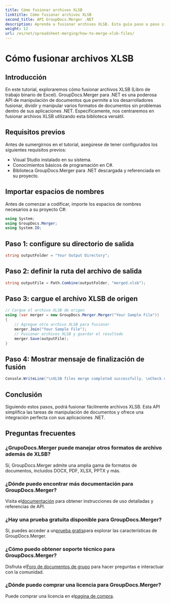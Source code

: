 ```yaml
---
title: Cómo fusionar archivos XLSB
linktitle: Cómo fusionar archivos XLSB
second_title: API GroupDocs.Merger .NET
description: Aprenda a fusionar archivos XLSB. Esta guía paso a paso simplifica las tareas de manipulación de documentos.
weight: 12
url: /es/net/spreadsheet-merging/how-to-merge-xlsb-files/
---
```


# Cómo fusionar archivos XLSB

## Introducción
En este tutorial, exploraremos cómo fusionar archivos XLSB (Libro de trabajo binario de Excel). GroupDocs.Merger para .NET es una poderosa API de manipulación de documentos que permite a los desarrolladores fusionar, dividir y manipular varios formatos de documentos sin problemas dentro de sus aplicaciones .NET. Específicamente, nos centraremos en fusionar archivos XLSB utilizando esta biblioteca versátil.
## Requisitos previos
Antes de sumergirnos en el tutorial, asegúrese de tener configurados los siguientes requisitos previos:
- Visual Studio instalado en su sistema.
- Conocimientos básicos de programación en C#.
- Biblioteca GroupDocs.Merger para .NET descargada y referenciada en su proyecto.
  

## Importar espacios de nombres
Antes de comenzar a codificar, importe los espacios de nombres necesarios a su proyecto C#:
```csharp
using System; 
using GroupDocs.Merger;
using System.IO;
```
## Paso 1: configure su directorio de salida
```csharp
string outputFolder = "Your Output Directory";
```
## Paso 2: definir la ruta del archivo de salida
```csharp
string outputFile = Path.Combine(outputFolder, "merged.xlsb");
```
## Paso 3: cargue el archivo XLSB de origen
```csharp
// Cargue el archivo XLSB de origen
using (var merger = new GroupDocs.Merger.Merger("Your Sample File"))
{
    // Agregue otro archivo XLSB para fusionar
    merger.Join("Your Sample File");
    // Fusionar archivos XLSB y guardar el resultado
    merger.Save(outputFile);
}
```
## Paso 4: Mostrar mensaje de finalización de fusión
```csharp
Console.WriteLine("\nXLSB files merge completed successfully. \nCheck output in {0}", outputFolder);
```

## Conclusión
Siguiendo estos pasos, podrá fusionar fácilmente archivos XLSB. Esta API simplifica las tareas de manipulación de documentos y ofrece una integración perfecta con sus aplicaciones .NET.

## Preguntas frecuentes
### ¿GrupoDocs.Merger puede manejar otros formatos de archivo además de XLSB?
Sí, GroupDocs.Merger admite una amplia gama de formatos de documentos, incluidos DOCX, PDF, XLSX, PPTX y más.
### ¿Dónde puedo encontrar más documentación para GroupDocs.Merger?
 Visita el[documentación](https://tutorials.groupdocs.com/merger/net/) para obtener instrucciones de uso detalladas y referencias de API.
### ¿Hay una prueba gratuita disponible para GroupDocs.Merger?
 Sí, puedes acceder a un[prueba gratis](https://releases.groupdocs.com/)para explorar las características de GroupDocs.Merger.
### ¿Cómo puedo obtener soporte técnico para GroupDocs.Merger?
 Disfruta el[Foro de documentos de grupo](https://forum.groupdocs.com/c/merger/32) para hacer preguntas e interactuar con la comunidad.
### ¿Dónde puedo comprar una licencia para GroupDocs.Merger?
 Puede comprar una licencia en el[pagina de compra](https://purchase.groupdocs.com/buy).